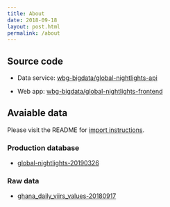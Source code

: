 ```yaml
---
title: About
date: 2018-09-18
layout: post.html
permalink: /about
---
```


## Source code

- Data service: [wbg-bigdata/global-nightlights-api](https://github.com/wbg-bigdata/global-nightlights-api)

- Web app: [wbg-bigdata/global-nightlights-frontend](https://github.com/wbg-bigdata/global-nightlights-frontend)

## Avaiable data

Please visit the README for [import instructions](https://github.com/wbg-bigdata/global-nightlights-api#database-setup).

### Production database

- <a href="https://s3.amazonaws.com/nightlights/postgresql-dumps/global-nightlights-20190326" target="_blank">global-nightlights-20190326</a>

### Raw data

- <a href="https://s3.amazonaws.com/nightlights/ghana_daily_viirs_values-20180917" target="_blank">ghana_daily_viirs_values-20180917</a>
